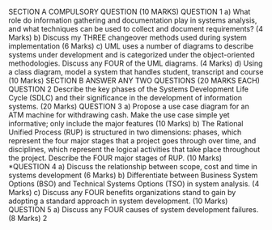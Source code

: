 SECTION A 
COMPULSORY QUESTION 
(10 MARKS) 
QUESTION 1 
a) What role do information gathering and documentation play in systems analysis, and what techniques can be used to collect and document requirements? (4 Marks) 
b) Discuss my THREE changeover methods used during system implementation 
(6 Marks) 
c) UML uses a number of diagrams to describe systems under development and is categorized under the object-oriented methodologies. Discuss any FOUR of the UML diagrams. 
(4 Marks) 
d) Using a class diagram, model a system that handles student, transcript and course 
(10 Marks) 
SECTION B 
ANSWER ANY TWO QUESTIONS 
(20 MARKS EACH) 
QUESTION 2 
Describe the key phases of the Systems Development Life Cycle (SDLC) and their significance in the development of information systems. 
(20 Marks) 
QUESTION 3 
a) Propose a use case diagram for an ATM machine for withdrawing cash. Make the use case simple yet informative; only include the major features (10 Marks) 
b) The Rational Unified Process (RUP) is structured in two dimensions: phases, which represent the four major stages that a project goes through over time, and disciplines, which represent the logical activities that take place throughout the project. Describe the FOUR major stages of RUP. 
(10 Marks) 
*QUESTION 4 
a) Discuss the relationship between scope, cost and time in systems development 
(6 Marks) 
b) Differentiate between Business System Options (BSO) and Technical Systems Options (TSO) in system analysis. 
(4 Marks) 
c) Discuss any FOUR benefits organizations stand to gain by adopting a standard approach in system development. 
(10 Marks) 
QUESTION 5 
a) Discuss any FOUR causes of system development failures. 
(8 Marks) 
2